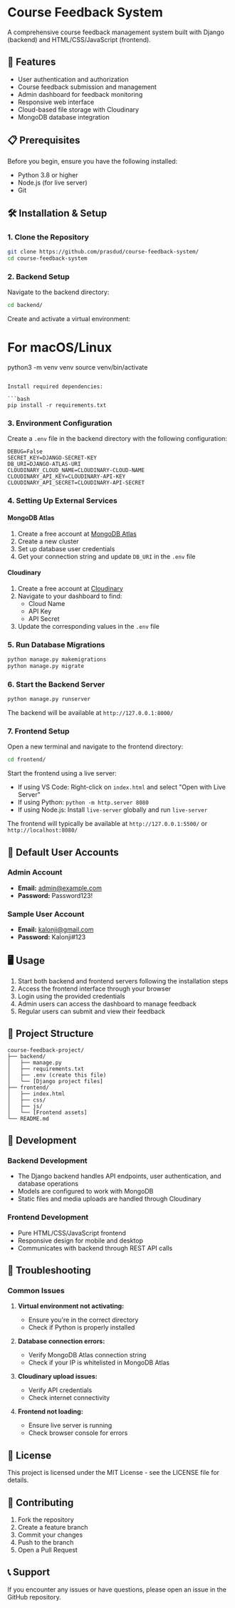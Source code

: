 # Course Feedback System

A comprehensive course feedback management system built with Django (backend) and HTML/CSS/JavaScript (frontend).

## 🚀 Features

- User authentication and authorization
- Course feedback submission and management
- Admin dashboard for feedback monitoring
- Responsive web interface
- Cloud-based file storage with Cloudinary
- MongoDB database integration

## 📋 Prerequisites

Before you begin, ensure you have the following installed:
- Python 3.8 or higher
- Node.js (for live server)
- Git

## 🛠️ Installation & Setup

### 1. Clone the Repository

```bash
git clone https://github.com/prasdud/course-feedback-system/
cd course-feedback-system
```

### 2. Backend Setup

Navigate to the backend directory:

```bash
cd backend/
```

Create and activate a virtual environment:


# For macOS/Linux
python3 -m venv venv
source venv/bin/activate
```

Install required dependencies:

```bash
pip install -r requirements.txt
```

### 3. Environment Configuration

Create a `.env` file in the backend directory with the following configuration:

```env
DEBUG=False
SECRET_KEY=DJANGO-SECRET-KEY
DB_URI=DJANGO-ATLAS-URI
CLOUDINARY_CLOUD_NAME=CLOUDINARY-CLOUD-NAME
CLOUDINARY_API_KEY=CLOUDINARY-API-KEY
CLOUDINARY_API_SECRET=CLOUDINARY-API-SECRET
```

### 4. Setting Up External Services

#### MongoDB Atlas
1. Create a free account at [MongoDB Atlas](https://www.mongodb.com/cloud/atlas)
2. Create a new cluster
3. Set up database user credentials
4. Get your connection string and update `DB_URI` in the `.env` file

#### Cloudinary
1. Create a free account at [Cloudinary](https://cloudinary.com/)
2. Navigate to your dashboard to find:
   - Cloud Name
   - API Key
   - API Secret
3. Update the corresponding values in the `.env` file

### 5. Run Database Migrations

```bash
python manage.py makemigrations
python manage.py migrate
```

### 6. Start the Backend Server

```bash
python manage.py runserver
```

The backend will be available at `http://127.0.0.1:8000/`

### 7. Frontend Setup

Open a new terminal and navigate to the frontend directory:

```bash
cd frontend/
```

Start the frontend using a live server:
- If using VS Code: Right-click on `index.html` and select "Open with Live Server"
- If using Python: `python -m http.server 8080`
- If using Node.js: Install `live-server` globally and run `live-server`

The frontend will typically be available at `http://127.0.0.1:5500/` or `http://localhost:8080/`

## 👤 Default User Accounts

### Admin Account
- **Email:** admin@example.com
- **Password:** Password123!

### Sample User Account
- **Email:** kalonji@gmail.com
- **Password:** Kalonji#123

## 🖥️ Usage

1. Start both backend and frontend servers following the installation steps
2. Access the frontend interface through your browser
3. Login using the provided credentials
4. Admin users can access the dashboard to manage feedback
5. Regular users can submit and view their feedback

## 📁 Project Structure

```
course-feedback-project/
├── backend/
│   ├── manage.py
│   ├── requirements.txt
│   ├── .env (create this file)
│   └── [Django project files]
├── frontend/
│   ├── index.html
│   ├── css/
│   ├── js/
│   └── [Frontend assets]
└── README.md
```

## 🔧 Development

### Backend Development
- The Django backend handles API endpoints, user authentication, and database operations
- Models are configured to work with MongoDB
- Static files and media uploads are handled through Cloudinary

### Frontend Development
- Pure HTML/CSS/JavaScript frontend
- Responsive design for mobile and desktop
- Communicates with backend through REST API calls

## 🐛 Troubleshooting

### Common Issues

1. **Virtual environment not activating:**
   - Ensure you're in the correct directory
   - Check if Python is properly installed

2. **Database connection errors:**
   - Verify MongoDB Atlas connection string
   - Check if your IP is whitelisted in MongoDB Atlas

3. **Cloudinary upload issues:**
   - Verify API credentials
   - Check internet connectivity

4. **Frontend not loading:**
   - Ensure live server is running
   - Check browser console for errors

## 📄 License

This project is licensed under the MIT License - see the LICENSE file for details.

## 🤝 Contributing

1. Fork the repository
2. Create a feature branch
3. Commit your changes
4. Push to the branch
5. Open a Pull Request

## 📞 Support

If you encounter any issues or have questions, please open an issue in the GitHub repository.